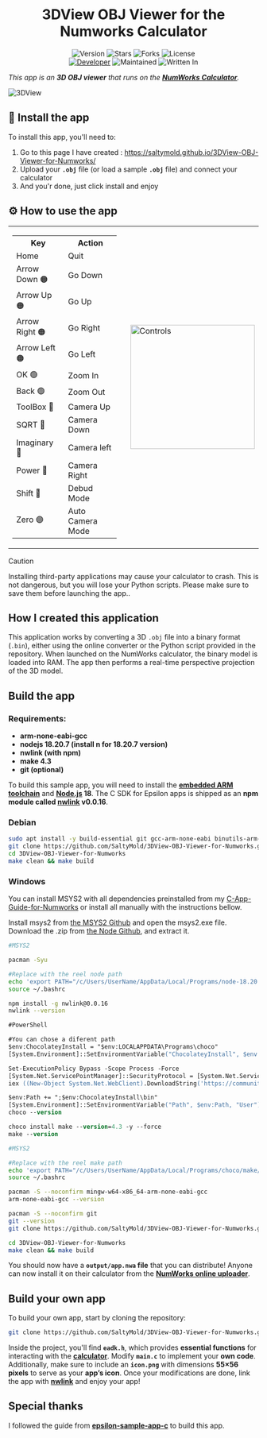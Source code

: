 <h1 align="center">3DView OBJ Viewer for the Numworks Calculator</h1>
<p align="center">
    <img alt="Version" src="https://img.shields.io/badge/Version-0.0.3-blue?style=for-the-badge&color=blue">
    <img alt="Stars" src="https://img.shields.io/github/stars/SaltyMold/3DView-OBJ-Viewer-for-Numworks?style=for-the-badge&color=magenta">
    <img alt="Forks" src="https://img.shields.io/github/forks/SaltyMold/3DView-OBJ-Viewer-for-Numworks?color=cyan&style=for-the-badge&color=purple">
    <img alt="License" src="https://img.shields.io/github/license/SaltyMold/3DView-OBJ-Viewer-for-Numworks?style=for-the-badge&color=blue">
    <br>
    <a href="https://github.com/SaltyMold"><img title="Developer" src="https://img.shields.io/badge/Developer-SaltyMold-red?style=flat-square"></a>
    <img alt="Maintained" src="https://img.shields.io/badge/Maintained-Yes-blue?style=flat-square">
    <img alt="Written In" src="https://img.shields.io/badge/Written%20In-C-yellow?style=flat-square">
</p>

_This app is an **3D OBJ viewer** that runs on the **[NumWorks Calculator](https://www.numworks.com)**._

![3DView](https://github.com/user-attachments/assets/79cc4cd6-515b-41ef-b843-43aae30e8adb)

## 📕 Install the app

To install this app, you'll need to:
1. Go to this page I have created : https://saltymold.github.io/3DView-OBJ-Viewer-for-Numworks/
2. Upload your **`.obj`** file (or load a sample **`.obj`** file) and connect your calculator
3. And you'r done, just click install and enjoy

## ⚙️ How to use the app

<table>
  <tr>
    <td>
      <table>
        <tr>
          <th>Key</th>
          <th>Action</th>
        </tr>
        <tr>
          <td>Home</td>
          <td>Quit</td>
        </tr>
        <tr>
          <td>Arrow Down 🟠</td>
          <td>Go Down</td>
        </tr>
        <tr>
          <td>Arrow Up 🟠</td>
          <td>Go Up</td>
        </tr>
        <tr>
        <td>Arrow Right 🟠</td>
          <td>Go Right</td>
        </tr>
        <td>Arrow Left 🟠</td>
          <td>Go Left</td>
        </tr>
         <tr>
          <td>OK 🟢</td>
          <td>Zoom In</td>
        </tr>
        <tr>
          <td>Back 🟢</td>
          <td>Zoom Out</td>
        </tr>
        <tr>
          <td>ToolBox 🔵</td>
          <td>Camera Up</td>
        </tr>
        <tr>
          <td>SQRT 🔵</td>
          <td>Camera Down</td>
        </tr>
        <tr>
          <td>Imaginary 🔵</td>
          <td>Camera left</td>
        </tr>
        <tr>
          <td>Power 🔵</td>
          <td>Camera Right</td>
        </tr>
        <tr>
          <td>Shift 🔴</td>
          <td>Debud Mode</td>
        </tr>
        <tr>
          <td>Zero 🟣</td>
          <td>Auto Camera Mode</td>
        </tr>
      </table>
    </td>
    <td style="padding-left: 20px;">
      <img src="https://github.com/user-attachments/assets/0e8799f2-e444-443b-827b-d1920631a4e3" width="250" alt="Controls">
    </td>
  </tr>
</table>

> [!CAUTION]
> Installing third-party applications may cause your calculator to crash. This is not dangerous, but you will lose your Python scripts. Please make sure to save them before launching the app..

## How I created this application

This application works by converting a 3D `.obj` file into a binary format (`.bin`), either using the online converter or the Python script provided in the repository. When launched on the NumWorks calculator, the binary model is loaded into RAM. The app then performs a real-time perspective projection of the 3D model.

## Build the app

### Requirements:

- **arm-none-eabi-gcc**
- **nodejs 18.20.7 (install n for 18.20.7 version)**
- **nwlink (with npm)**
- **make 4.3**
- **git (optional)**

To build this sample app, you will need to install the **[embedded ARM toolchain](https://developer.arm.com/Tools%20and%20Software/GNU%20Toolchain)** and **[Node.js](https://nodejs.org/en/) 18**. The C SDK for Epsilon apps is shipped as an **npm module called [nwlink](https://www.npmjs.com/package/nwlink) v0.0.16**.

### Debian

```sh
sudo apt install -y build-essential git gcc-arm-none-eabi binutils-arm-none-eabi nodejs npm && npm install -g n && sudo n 18 && npm install -g nwlink@0.0.16
git clone https://github.com/SaltyMold/3DView-OBJ-Viewer-for-Numworks.git
cd 3DView-OBJ-Viewer-for-Numworks
make clean && make build
```

### Windows

You can install MSYS2 with all dependencies preinstalled from my [C-App-Guide-for-Numworks](https://github.com/SaltyMold/C-App-Guide-for-Numworks) or install all manually with the instructions bellow.

Install msys2 from [the MSYS2 Github](https://github.com/msys2/msys2-installer/releases/download/2025-02-21/msys2-x86_64-20250221.exe) and open the msys2.exe file.
Download the .zip from [the Node Github](https://github.com/actions/node-versions/releases/download/18.20.7-13438827950/node-18.20.7-win32-x64.7z), and extract it.

```sh
#MSYS2

pacman -Syu

#Replace with the reel node path
echo 'export PATH="/c/Users/UserName/AppData/Local/Programs/node-18.20.7-win32-x64:$PATH"' >> ~/.bashrc
source ~/.bashrc

npm install -g nwlink@0.0.16
nwlink --version
```

```ps
#PowerShell

#You can chose a diferent path
$env:ChocolateyInstall = "$env:LOCALAPPDATA\Programs\choco"
[System.Environment]::SetEnvironmentVariable("ChocolateyInstall", $env:ChocolateyInstall, "User")

Set-ExecutionPolicy Bypass -Scope Process -Force
[System.Net.ServicePointManager]::SecurityProtocol = [System.Net.ServicePointManager]::SecurityProtocol -bor 3072
iex ((New-Object System.Net.WebClient).DownloadString('https://community.chocolatey.org/install.ps1'))

$env:Path += ";$env:ChocolateyInstall\bin"
[System.Environment]::SetEnvironmentVariable("Path", $env:Path, "User")
choco --version

choco install make --version=4.3 -y --force
make --version
```

```sh
#MSYS2

#Replace with the reel make path
echo 'export PATH="/c/Users/UserName/AppData/Local/Programs/choco/make/bin:$PATH"' >> ~/.bashrc 
source ~/.bashrc

pacman -S --noconfirm mingw-w64-x86_64-arm-none-eabi-gcc
arm-none-eabi-gcc --version

pacman -S --noconfirm git
git --version
git clone https://github.com/SaltyMold/3DView-OBJ-Viewer-for-Numworks.git

cd 3DView-OBJ-Viewer-for-Numworks
make clean && make build
```

You should now have a **`output/app.nwa` file** that you can distribute! Anyone can now install it on their calculator from the **[NumWorks online uploader](https://my.numworks.com/apps)**.

## Build your own app

To build your own app, start by cloning the repository:

```sh
git clone https://github.com/SaltyMold/3DView-OBJ-Viewer-for-Numworks.git
```
Inside the project, you'll find **`eadk.h`**, which provides **essential functions** for interacting with the **[calculator](https://en.wikipedia.org/wiki/NumWorks)**. Modify **`main.c`** to implement your **own code**.
Additionally, make sure to include an **`icon.png`** with dimensions **55×56 pixels** to serve as your **app’s icon**. Once your modifications are done, link the app with **[nwlink](https://www.npmjs.com/package/nwlink)** and enjoy your app!

## Special thanks 

I followed the guide from **[epsilon-sample-app-c](https://github.com/numworks/epsilon-sample-app-c)** to build this app.
